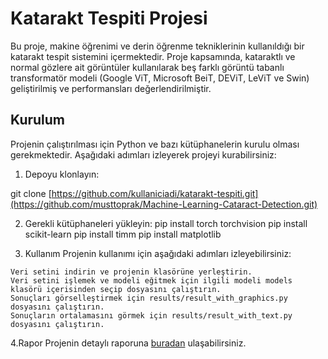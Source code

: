 # Katarakt Tespiti Projesi

Bu proje, makine öğrenimi ve derin öğrenme tekniklerinin kullanıldığı bir katarakt tespit sistemini içermektedir. Proje kapsamında, kataraktlı ve normal gözlere ait görüntüler kullanılarak beş farklı görüntü tabanlı transformatör modeli (Google ViT, Microsoft BeiT, DEViT, LeViT ve Swin) geliştirilmiş ve performansları değerlendirilmiştir.

## Kurulum

Projenin çalıştırılması için Python ve bazı kütüphanelerin kurulu olması gerekmektedir. Aşağıdaki adımları izleyerek projeyi kurabilirsiniz:

1. Depoyu klonlayın:

git clone [https://github.com/kullaniciadi/katarakt-tespiti.git](https://github.com/musttoprak/Machine-Learning-Cataract-Detection.git)

2. Gerekli kütüphaneleri yükleyin:
  pip install torch torchvision
  pip install scikit-learn
  pip install timm
  pip install matplotlib

3. Kullanım
Projenin kullanımı için aşağıdaki adımları izleyebilirsiniz:
```
Veri setini indirin ve projenin klasörüne yerleştirin.
Veri setini işlemek ve modeli eğitmek için ilgili modeli models klasörü içerisinden seçip dosyasını çalıştırın.
Sonuçları görselleştirmek için results/result_with_graphics.py dosyasını çalıştırın.
Sonuçların ortalamasını görmek için results/result_with_text.py dosyasını çalıştırın.
```
4.Rapor
Projenin detaylı raporuna [buradan](MachineLearning-CataractDetection.pdf) ulaşabilirsiniz.
